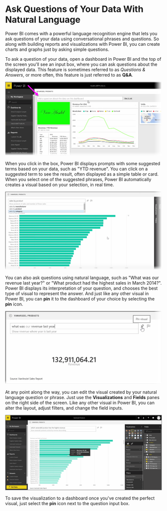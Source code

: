 <properties
   pageTitle="Ask Questions of Your Data With Natural Language"
   description="Use Q & A to get lightning-fast insights and visuals"
   services="powerbi"
   documentationCenter=""
   authors="davidiseminger"
   manager="erikre"
   backup=""
   editor=""
   tags=""
   qualityFocus="no"
   qualityDate=""
   featuredVideoId="qMf7OLJfCz8"
   featuredVideoThumb=""
   courseDuration="9m"/>

<tags
   ms.service="powerbi"
   ms.devlang="NA"
   ms.topic="get-started-article"
   ms.tgt_pltfrm="NA"
   ms.workload="powerbi"
   ms.date="06/06/2017"
   ms.author="davidi"/>

# Ask Questions of Your Data With Natural Language

Power BI comes with a powerful language recognition engine that lets you ask questions of your data using conversational phrases and questions. So along with building reports and visualizations with Power BI, you can create charts and graphs just by asking simple questions.

To ask a question of your data, open a dashboard in Power BI and the top of the screen you'll see an input box, where you can ask questions about the displayed data. This feature is sometimes referred to as *Questions & Answers*, or more often, this feature is just referred to as **Q&A**.

![](media/powerbi-learning-4-3-asking-questions-natural-language/4-3_1.png)

When you click in the box, Power BI displays prompts with some suggested terms based on your data, such as "YTD revenue". You can click on a suggested term to see the result, often displayed as a simple table or card. When you select one of the suggested phrases, Power BI automatically creates a visual based on your selection, in real time.

![](media/powerbi-learning-4-3-asking-questions-natural-language/4-3_2.png)

You can also ask questions using natural language, such as "What was our revenue last year?" or "What product had the highest sales in March 2014?". Power BI displays its interpretation of your question, and chooses the best type of visual to represent the answer. And just like any other visual in Power BI, you can **pin** it to the dashboard of your choice by selecting the **pin** icon.

![](media/powerbi-learning-4-3-asking-questions-natural-language/4-3_3.png)

At any point along the way, you can edit the visual created by your natural language question or phrase. Just use the **Visualizations** and **Fields** panes on the right side of the screen. Like any other visual in Power BI, you can alter the layout, adjust filters, and change the field inputs.

![](media/powerbi-learning-4-3-asking-questions-natural-language/4-3_4.png)

To save the visualization to a dashboard once you've created the perfect visual, just select the **pin** icon next to the question input box.
